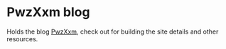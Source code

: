 # PwzXxm blog

Holds the blog [PwzXxm](http://www.pwzxxm.com), check out for building the site details and other resources.
